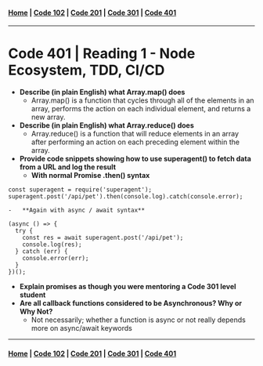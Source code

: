 #### [Home](../README.md) | [Code 102](../102main.md) | [Code 201](../201main.md) | [Code 301](../301main.md) | [Code 401](../401main.md)

---

# Code 401 | Reading 1 - Node Ecosystem, TDD, CI/CD

-   **Describe (in plain English) what Array.map() does**
    -   Array.map() is a function that cycles through all of the elements in an array, performs the action on each individual element, and returns a new array.
-   **Describe (in plain English) what Array.reduce() does**
    -   Array.reduce() is a function that will reduce elements in an array after performing an action on each preceding element within the array.
-   **Provide code snippets showing how to use superagent() to fetch data from a URL and log the result**
    -   **With normal Promise .then() syntax**

```
const superagent = require('superagent');
superagent.post('/api/pet').then(console.log).catch(console.error);
```

    -   **Again with async / await syntax**

```
(async () => {
  try {
    const res = await superagent.post('/api/pet');
    console.log(res);
  } catch (err) {
    console.error(err);
  }
})();
```

-   **Explain promises as though you were mentoring a Code 301 level student**
-   **Are all callback functions considered to be Asynchronous? Why or Why Not?**
    -   Not necessarily; whether a function is async or not really depends more on async/await keywords

---

#### [Home](../README.md) | [Code 102](../102main.md) | [Code 201](../201main.md) | [Code 301](../301main.md) | [Code 401](../401main.md)
